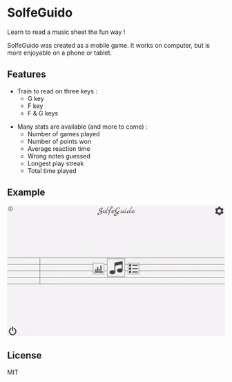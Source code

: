 # SolfeGuido

Learn to read a music sheet the fun way !

SolfeGuido was created as a mobile game.
It works on computer, but is more enjoyable on a phone or tablet.

## Features

- Train to read on three keys :
  - G key
  - F key
  - F & G keys

* Many stats are available (and more to come) :
  - Number of games played
  - Number of points won
  - Average reaction time
  - Wrong notes guessed
  - Longest play streak
  - Total time played

## Example

![InGame](examples/play.gif)

## License

MIT
